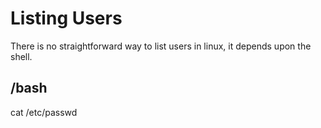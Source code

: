 # Listing Users

There is no straightforward way to list users in linux, it depends upon the shell.

## /bash

cat /etc/passwd